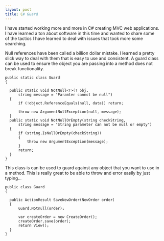 ```yaml
---
layout: post
title: C# Guard
---
```


I have started working more and more in C# creating MVC web applications. I have learned a ton about software in this time and wanted to share some of the tactics I have learned to deal with issues that took more some searching.

Null references have been called a billion dollar mistake. I learned a pretty slick way to deal with them that is easy to use and consistent. A guard class can be used to ensure the object you are passing into a method does not break functionality.

```
public static class Guard
{

  public static void NotNull<T>(T obj, 
      string message = "Paramter cannot be null")
  {
      if (!object.ReferenceEquals(null, data)) return;

      throw new ArgumentNullException(null, message);
  }
  public static void NotNullOrEmpty(string checkString, 
      string message = "String parameter can not be null or empty")
  {
      if (string.IsNullOrEmpty(checkString))
      {
          throw new ArgumentException(message);
      }
      return;
  }
}
```

This class is can be used to guard against any object that you want to use in a method. This is really great to be able to throw and error easily by just typing...

```
public class Guard
{

  public ActionResult SaveNewOrder(NewOrder order)
  {
      Guard.Notnull(order);

      var createOrder = new CreateOrder();
      createOrder.save(order);
      return View();
  }
}
```
